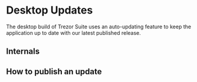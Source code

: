 # Desktop Updates
The desktop build of Trezor Suite uses an auto-updating feature to keep the application up to date with our latest published release.

## Internals

## How to publish an update
